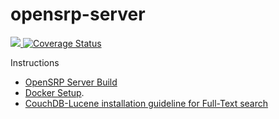 # opensrp-server
<a href="https://travis-ci.org/OpenSRP/opensrp-server"> <img src="https://travis-ci.org/OpenSRP/opensrp-server.svg?branch=master" >  </img> </a>
[![Coverage Status](https://coveralls.io/repos/github/OpenSRP/opensrp-server/badge.svg)](https://coveralls.io/github/OpenSRP/opensrp-server)

Instructions

* [OpenSRP Server Build](https://smartregister.atlassian.net/wiki/display/Documentation/OpenSRP+Server+Build) 
* [Docker Setup](https://smartregister.atlassian.net/wiki/display/Documentation/Docker+Setup).
* [CouchDB-Lucene installation guideline for Full-Text search](https://smartregister.atlassian.net/wiki/display/Documentation/CouchDB-Lucene+installation+guideline+for+Full-Text+search)
